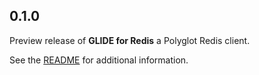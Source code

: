 ## 0.1.0

Preview release of **GLIDE for Redis** a Polyglot Redis client.

See the [README](README.md) for additional information.
